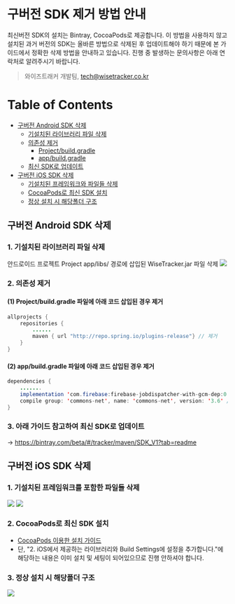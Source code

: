 # 구버전 SDK 제거 방법 안내
최신버전 SDK의 설치는 Bintray, CocoaPods로 제공합니다. 이 방법을 사용하지 않고 설치된 과거 버전의 SDK는 올바른 방법으로 삭제된 후 업데이트해야 하기 때문에 본 가이드에서 정확한 삭제 방법을 안내하고 있습니다. 진행 중 발생하는 문의사항은 아래 연락처로 알려주시기 바랍니다.

> 와이즈트래커 개발팀, tech@wisetracker.co.kr

# Table of Contents
* [구버전 Android SDK 삭제](./removing_old_sdk.md#구버전-Android-SDK-삭제)
	* [기설치된 라이브러리 파일 삭제](./removing_old_sdk.md#기설치된-라이브러리-파일-삭제)
	* [의존성 제거](./removing_old_sdk.md#의존성-제거)
		* [Project/build.gradle](./removing_old_sdk.md#Project/build.gradle-파일에-아래-코드-삽입된-경우-제거)
		* [app/build.gradle](./removing_old_sdk.md#app/build.gradle-파일에-아래-코드-삽입된-경우-제거)
	* [최신 SDK로 업데이트](./removing_old_sdk.md#최신-SDK로-업데이트)
* [구버전 iOS SDK 삭제](./removing_old_sdk.md#구버전-iOS-SDK-삭제)
	* [기설치된 프레임워크와 파일들 삭제](./removing_old_sdk.md#기설치된-프레임워크와-파일들-삭제)
	* [CocoaPods로 최신 SDK 설치](./removing_old_sdk.md#CocoaPods로-최신-SDK-설치)
	* [정상 설치 시 해당폴더 구조](./removing_old_sdk.md#정상-설치-시-해당폴더-구조)

## 구버전 Android SDK 삭제
### 1. 기설치된 라이브러리 파일 삭제
안드로이드 프로젝트 Project app/libs/ 경로에 삽입된 WiseTracker.jar 파일 삭제
![](http://www.wisetracker.co.kr/wp-content/uploads/2019/10/%E1%84%80%E1%85%B5%E1%84%89%E1%85%A5%E1%86%AF%E1%84%8E%E1%85%B5_%E1%84%8B%E1%85%AE%E1%86%AB%E1%84%8B%E1%85%A7%E1%86%BCSDK_%E1%84%91%E1%85%A1%E1%84%8B%E1%85%B5%E1%86%AF%E1%84%89%E1%85%A1%E1%86%A8%E1%84%8C%E1%85%A6.png)

### 2. 의존성 제거
#### (1) Project/build.gradle 파일에 아래 코드 삽입된 경우 제거
``` java
allprojects {
	repositories {
		......
		maven { url "http://repo.spring.io/plugins-release"} // 제거
	}
}
```

#### (2) app/build.gradle 파일에 아래 코드 삽입된 경우 제거
``` java
dependencies {
	.......
	implementation 'com.firebase:firebase-jobdispatcher-with-gcm-dep:0.8.5' // 제거
	compile group: 'commons-net', name: 'commons-net', version: '3.6' // 제거
}
```

### 3. 아래 가이드 참고하여 최신 SDK로 업데이트
-> https://bintray.com/beta/#/tracker/maven/SDK_V1?tab=readme

## 구버전 iOS SDK 삭제
### 1. 기설치된 프레임워크를 포함한 파일들 삭제
![](http://www.wisetracker.co.kr/wp-content/uploads/2019/10/deletefile.png)
![](http://www.wisetracker.co.kr/wp-content/uploads/2019/10/delete.png)

### 2. CocoaPods로 최신 SDK 설치 
- [CocoaPods 이용한 설치 가이드](https://github.com/WisetrackerTechteam/wisetrackerSDK/blob/master/README.md#WISETRACKER_COCOAPOD)
- 단, "2. iOS에서 제공하는 라이브러리와 Build Settings에 설정을 추가합니다."에 해당하는 내용은 이미 설치 및 세팅이 되어있으므로 진행 안하셔야 합니다.

### 3. 정상 설치 시 해당폴더 구조
![](http://www.wisetracker.co.kr/wp-content/uploads/2019/10/installDone.png)
